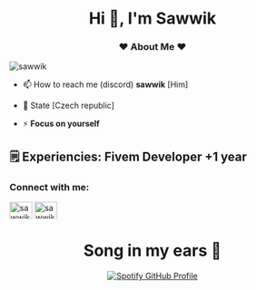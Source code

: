 <h1 align="center">Hi 👋, I'm Sawwik</h1>
<h3 align="center">❤️ About Me ❤️</h3>

<p align="left"> <img src="https://komarev.com/ghpvc/?username=sawwik&label=Profile%20views&color=0e75b6&style=flat" alt="sawwik" /> </p>



- 📫 How to reach me (discord) **sawwik** [Him] 

- 📄 State [Czech republic]

- ⚡ **Focus on yourself**

<h2> 🗒️ Experiencies: Fivem Developer +1 year</h2>

<h3 align="left">Connect with me:</h3>
<p align="left">
<a href="https://www.instagram.com/sawwikos/" target="blank"><img align="center" src="https://raw.githubusercontent.com/rahuldkjain/github-profile-readme-generator/master/src/images/icons/Social/instagram.svg" alt="sawwik" height="30" width="40" /></a>
<a href="https://www.youtube.com/channel/UCvOkpPJhiWsCFPrAe-TRf8A" target="blank"><img align="center" src="https://raw.githubusercontent.com/rahuldkjain/github-profile-readme-generator/master/src/images/icons/Social/youtube.svg" alt="sawwik" height="30" width="40" /></a>
</p>
<div align="center">
  <h1>Song in my ears 📝</h1>
</div>
<div align="center">
  <a href="https://github.com/kittinan/spotify-github-profile">
    <img src="https://spotify-github-profile.kittinanx.com/api/view?uid=oxgoo1q989wi0y0zu4bsgr6fb&cover_image=true&theme=default&show_offline=false&background_color=121212&interchange=true&bar_color=058f00&bar_color_cover=true" alt="Spotify GitHub Profile">
  </a>
</div>

